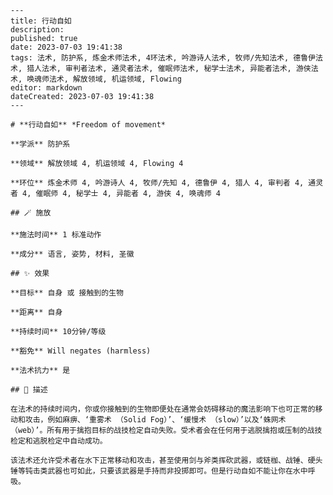 
    ---
    title: 行动自如
    description: 
    published: true
    date: 2023-07-03 19:41:38
    tags: 法术, 防护系, 炼金术师法术, 4环法术, 吟游诗人法术, 牧师/先知法术, 德鲁伊法术, 猎人法术, 审判者法术, 通灵者法术, 催眠师法术, 秘学士法术, 异能者法术, 游侠法术, 唤魂师法术, 解放领域, 机运领域, Flowing
    editor: markdown
    dateCreated: 2023-07-03 19:41:38
    ---

    # **行动自如** *Freedom of movement*

    **学派** 防护系 

    **领域** 解放领域 4, 机运领域 4, Flowing 4

    **环位** 炼金术师 4, 吟游诗人 4, 牧师/先知 4, 德鲁伊 4, 猎人 4, 审判者 4, 通灵者 4, 催眠师 4, 秘学士 4, 异能者 4, 游侠 4, 唤魂师 4

    ## 🪄 施放

    **施法时间** 1 标准动作

    **成分** 语言, 姿势, 材料, 圣徽

    ## ✨ 效果 

    **目标** 自身 或 接触到的生物 

    **距离** 自身  

    **持续时间** 10分钟/等级 

    **豁免** Will negates (harmless)

    **法术抗力** 是

    ## 📖 描述

    在法术的持续时间内，你或你接触到的生物即便处在通常会妨碍移动的魔法影响下也可正常的移动和攻击，例如麻痹、‘重雾术 （Solid Fog）’、‘缓慢术 （slow）’以及‘蛛网术 （web）’。所有用于擒抱目标的战技检定自动失败。受术者会在任何用于逃脱擒抱或压制的战技检定和逃脱检定中自动成功。

    该法术还允许受术者在水下正常移动和攻击，甚至使用剑与斧类挥砍武器，或链枷、战锤、硬头锤等钝击类武器也可如此，只要该武器是手持而非投掷即可。但是行动自如不能让你在水中呼吸。
    